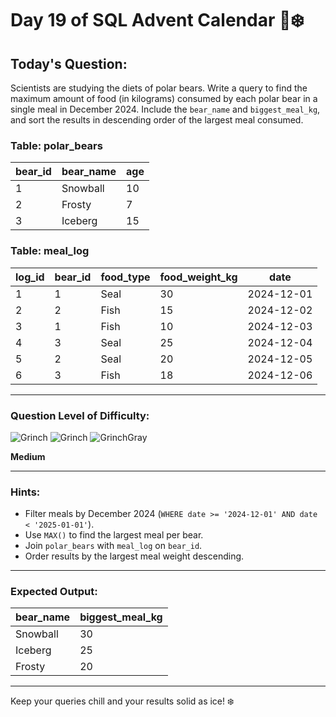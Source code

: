 # Day 19 of SQL Advent Calendar 🐻❄️

## Today's Question:

Scientists are studying the diets of polar bears. Write a query to find the maximum amount of food (in kilograms) consumed by each polar bear in a single meal in December 2024. Include the `bear_name` and `biggest_meal_kg`, and sort the results in descending order of the largest meal consumed.

### Table: polar_bears
| bear_id | bear_name | age |
|---------|-----------|-----|
| 1       | Snowball  | 10  |
| 2       | Frosty    | 7   |
| 3       | Iceberg   | 15  |

### Table: meal_log
| log_id | bear_id | food_type | food_weight_kg | date         |
|--------|----------|-----------|----------------|--------------|
| 1      | 1        | Seal      | 30             | 2024-12-01   |
| 2      | 2        | Fish      | 15             | 2024-12-02   |
| 3      | 1        | Fish      | 10             | 2024-12-03   |
| 4      | 3        | Seal      | 25             | 2024-12-04   |
| 5      | 2        | Seal      | 20             | 2024-12-05   |
| 6      | 3        | Fish      | 18             | 2024-12-06   |

---

### Question Level of Difficulty:
![Grinch](https://www.sqlcalendar.com/grinch.svg) ![Grinch](https://www.sqlcalendar.com/grinch.svg) ![GrinchGray](https://www.sqlcalendar.com/grinchGray.svg)

**Medium**

---

### Hints:
- Filter meals by December 2024 (`WHERE date >= '2024-12-01' AND date < '2025-01-01'`).
- Use `MAX()` to find the largest meal per bear.
- Join `polar_bears` with `meal_log` on `bear_id`.
- Order results by the largest meal weight descending.

---

### Expected Output:
| bear_name | biggest_meal_kg |
|-----------|-----------------|
| Snowball  | 30              |
| Iceberg   | 25              |
| Frosty    | 20              |

---

Keep your queries chill and your results solid as ice! ❄️
